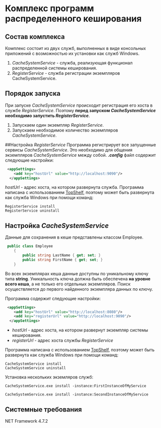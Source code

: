 # Комплекс программ распределенного кеширования
## Состав комплекса
Комплекс состоит из двух служб, выполненных в виде консольных приложений с возможностью их установки как служб Windows.
1. *CacheSystemService* - служба, реализующая функционал распределенной системы кеширования.
1. *RegisterService* - служба регистрации экземпляров CacheSystemService.

## Порядок запуска
При запуске *CacheSystemService* происходит регистрация его хоста в службе *RegisterService*. Поэтому **перед запуском *CacheSystemService* необходимо запустить *RegisterService***.

1. Запускаем один экземпляр *RegisterService*.
1. Запускаем необходимое количество экземпляров *CacheSystemService*.

##Настройка *RegisterService*
Программа регистрирует все запущенные сервисы *CacheSystemService*. Это необходимо для общения экземпляров *CacheSystemService* между собой.
***.config*** файл содержит следующие настройки:
```xml
 <appSettings>
    <add key="hostUrl" value="http://localhost:9090"/>
  </appSettings>
```

*hostUrl* - адрес хоста, на котором развернута служба.
Программа написана с использованием [TopShelf](http://topshelf-project.com/ "Topshelf"), поэтому может быть развернута как служба Windows при помощи команд:
```
RegisterService install
RegisterService uninstall
```
## Настройка *CacheSystemService*
Данные для сохранения в кеше представлены классом Employee.
```csharp
 public class Employee
    {
        public string LastName { get; set; }
        public string FirstName { get; set; }
    }
```
Во всех экземплярах кеша данные доступны по уникальному ключу типа **string**. Уникальность ключа должна быть обеспечена **на уровне всего кеша**, а не только его отдельных экземпляров.
Поиск осуществляется до первого найденного экземпляра данных по ключу.

Программа содержит следующие настройки:
```xml
 <appSettings>
    <add key="hostUrl" value="http://localhost:8080"/>
    <add key="registerUrl" value="http://localhost:9090"/>
  </appSettings>
```
- *hostUrl* - адрес хоста, на котором развернут экземпляр системы кеширования.
- *registerUrl* - адрес хоста службы *RegisterService*

Программа написана с использованием [TopShelf](http://topshelf-project.com/ "Topshelf"), поэтому может быть развернута как служба Windows при помощи команд:
```
CacheSystemService install
CacheSystemService uninstall
```

Установка нескольких экземляров служб:
```
CacheSystemService.exe install -instance:FirstInstanceOfMyService

CacheSystemService.exe install -instance:SecondInstanceOfMyService
```

## Системные требования
NET Framework 4.7.2








 

